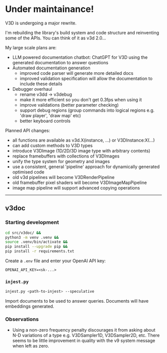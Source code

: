 
# Under maintainance!

V3D is undergoing a major rewrite.

I'm rebuilding the library's build system and code structure and reinventing
some of the APIs. You can think of it as v3d 2.0...

My large scale plans are:
* LLM powered documentation chatbot: ChatGPT for V3D using the generated documentation to answer questions
* Automated documentation generation
  * improved code parser will generate more detailed docs
  * improved validation specification will allow the documentation to include these details
* Debugger overhaul
  * rename v3dd -> v3debug
  * make it more efficient so you don't get 0.3fps when using it
  * improve validations (better parameter checking)
  * support debug regions (group commands into logical regions e.g. 'draw player', 'draw map' etc)
  * better keyboard controls

Planned API changes:
* all functions are available as v3d.X(instance, ...) or V3DInstance:X(...)
* can add custom methods to V3D types
* introduce V3DImage (1D/2D/3D image type with arbitrary contents)
* replace framebuffers with collections of V3DImages
* unify the type system for geometry and images
* use a consistent, general 'pipeline' approach for dynamically generated optimised code
* old v3d pipelines will become V3DRenderPipeline
* old framebuffer pixel shaders will become V3DImageMapPipeline
* image map pipeline will support advanced copying operations

--------------------------------------------------------------------------------

## v3doc

### Starting development

```sh
cd src/v3doc/ &&
python3 -m venv .venv &&
source .venv/bin/activate &&
pip install --upgrade pip &&
pip install -r requirements.txt
```

Create a `.env` file and enter your OpenAI API key:

```
OPENAI_API_KEY=<sk-...>
```

### `injest.py`

```sh
injest.py <path-to-injest> --speculative
```

Import documents to be used to answer queries. Documents will have embeddings
generated.

### Observations

* Using a non-zero frequency penalty discourages it from asking about N-D
  variations of a type e.g. V3DSampler1D, V3DSampler2D, etc.
  There seems to be little improvement in quality with the v9 system message
  when left as zero.
